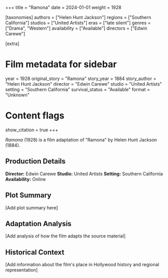 +++
title = "Ramona"
date = 2024-01-01
weight = 1928

[taxonomies]
authors = ["Helen Hunt Jackson"]
regions = ["Southern California"]
studios = ["United Artists"]
eras = ["late silent"]
genres = ["Drama", "Western"]
availability = ["Available"]
directors = ["Edwin Carewe"]

[extra]
# Film metadata for sidebar
year = 1928
original_story = "Ramona"
story_year = 1884
story_author = "Helen Hunt Jackson"
director = "Edwin Carewe"
studio = "United Artists"
setting = "Southern California"
survival_status = "Available"
format = "Unknown"

# Content flags
show_citation = true
+++

*Ramona* (1928) is a film adaptation of "Ramona" by Helen Hunt Jackson (1884).

## Production Details

**Director:** Edwin Carewe
**Studio:** United Artists
**Setting:** Southern California
**Availability:** Online

## Plot Summary

[Add plot summary here]

## Adaptation Analysis

[Add analysis of how the film adapts the source material]

## Historical Context

[Add information about the film's place in Hollywood history and regional representation]